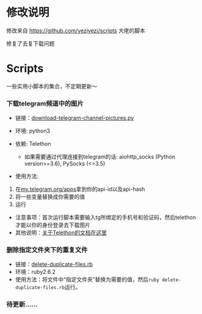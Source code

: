 # 修改说明
修改来自 https://github.com/yeziyezi/scripts 大佬的脚本

修复了去复下载问题

# Scripts
一些实用小脚本的集合，不定期更新～
### 下载telegram频道中的图片
- 链接：[download-telegram-channel-pictures.py](./download-telegram-channel-pictures.py)

- 环境: python3
- 依赖: Telethon
  - 如果需要通过代理连接到telegram的话: aiohttp_socks (Python version>=3.6), PySocks (<=3.5)
- 使用方法: 
1. 在[my.telegram.org/apps](https://my.telegram.org/apps)拿到你的api-id以及api-hash
2.  将一些变量替换成你需要的值
3.  运行
- 注意事项：首次运行脚本需要输入tg所绑定的手机号和验证码，然后telethon才能以你的身份登录去下载图片
- 其他说明：[关于Telethon的文档在这里](https://telethon.readthedocs.io/en/latest/index.html)

### 删除指定文件夹下的重复文件
- 链接：[delete-duplicate-files.rb](./delete-duplicate-files.rb)
- 环境：ruby2.6.2
- 使用方法：将文件中“指定文件夹”替换为需要的值，然后```ruby delete-duplicate-files.rb```运行。

### 待更新……
